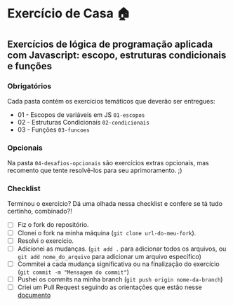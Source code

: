 # Exercício de Casa 🏠

## Exercícios de lógica de programação aplicada com Javascript: escopo, estruturas condicionais e funções

### Obrigatórios

Cada pasta contém os exercícios temáticos que deverão ser entregues:

- 01 - Escopos de variáveis em JS ```01-escopos```
- 02 - Estruturas Condicionais ```02-condicionais```
- 03 - Funções ```03-funcoes```

### Opcionais

Na pasta ```04-desafios-opcionais``` são exercícios extras opcionais, mas recomento que tente resolvê-los para seu aprimoramento. ;)

### Checklist

Terminou o exercício? Dá uma olhada nessa checklist e confere se tá tudo certinho, combinado?!

- [ ] Fiz o fork do repositório.
- [ ] Clonei o fork na minha máquina (`git clone url-do-meu-fork`).
- [ ] Resolvi o exercício.
- [ ] Adicionei as mudanças. (`git add .` para adicionar todos os arquivos, ou `git add nome_do_arquivo` para adicionar um arquivo específico)
- [ ] Commitei a cada mudança significativa ou na finalização do exercício (`git commit -m "Mensagem do commit"`)
- [ ] Pushei os commits na minha branch (`git push origin nome-da-branch`)
- [ ] Criei um Pull Request seguindo as orientações que estão nesse [documento](/exercicios/para-casa/instrucoes-pull-request.md)
